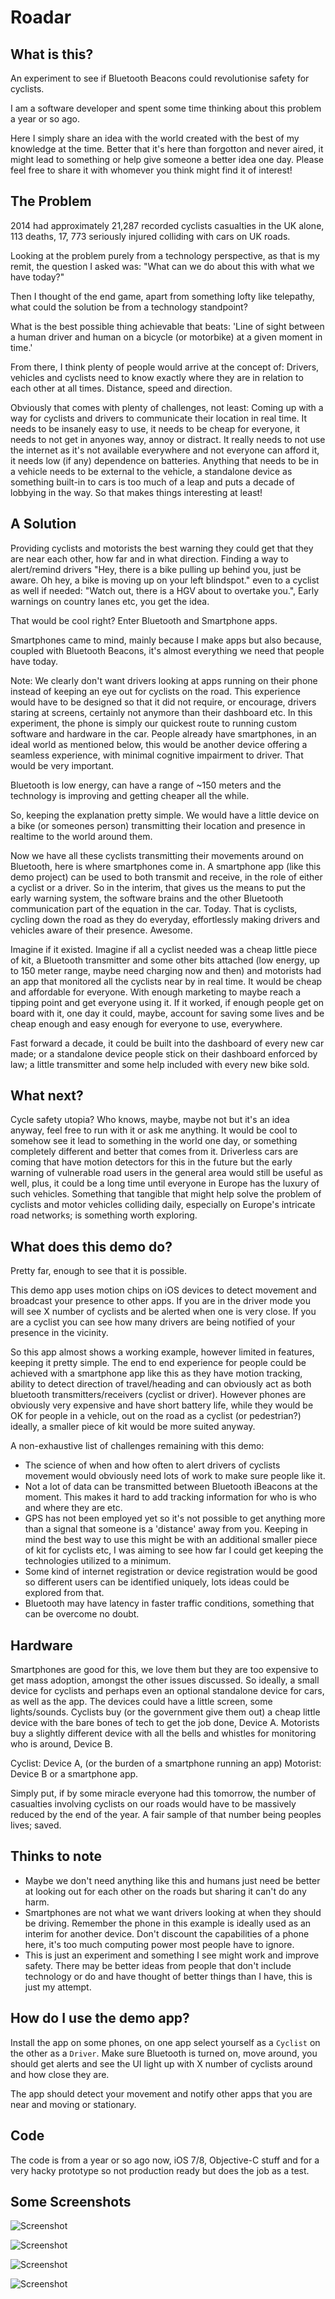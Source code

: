 # Roadar

## What is this?

An experiment to see if Bluetooth Beacons could revolutionise safety for cyclists.

I am a software developer and spent some time thinking about this problem a year or so ago.

Here I simply share an idea with the world created with the best of my knowledge at the time. Better that it's here than forgotton and never aired, it might lead to something or help give someone a better idea one day. Please feel free to share it with whomever you think might find it of interest!

## The Problem

2014 had approximately 21,287 recorded cyclists casualties in the UK alone, 113 deaths, 17, 773 seriously injured colliding with cars on UK roads.

Looking at the problem purely from a technology perspective, as that is my remit, the question I asked was: "What can we do about this with what we have today?"

Then I thought of the end game, apart from something lofty like telepathy, what could the solution be from a technology standpoint?

What is the best possible thing achievable that beats: 'Line of sight between a human driver and human on a bicycle (or motorbike) at a given moment in time.'

From there, I think plenty of people would arrive at the concept of: Drivers, vehicles and cyclists need to know exactly where they are in relation to each other at all times. Distance, speed and direction.

Obviously that comes with plenty of challenges, not least: Coming up with a way for cyclists and drivers to communicate their location in real time. It needs to be insanely easy to use, it needs to be cheap for everyone, it needs to not get in anyones way, annoy or distract. It really needs to not use the internet as it's not available everywhere and not everyone can afford it, it needs low (if any) dependence on batteries. Anything that needs to be in a vehicle needs to be external to the vehicle, a standalone device as something built-in to cars is too much of a leap and puts a decade of lobbying in the way. So that makes things interesting at least!

## A Solution

Providing cyclists and motorists the best warning they could get that they are near each other, how far and in what direction. Finding a way to alert/remind drivers "Hey, there is a bike pulling up behind you, just be aware. Oh hey, a bike is moving up on your left blindspot." even to a cyclist as well if needed: "Watch out, there is a HGV about to overtake you.", Early warnings on country lanes etc, you get the idea. 

That would be cool right? Enter Bluetooth and Smartphone apps. 

Smartphones came to mind, mainly because I make apps but also because, coupled with Bluetooth Beacons, it's almost everything we need that people have today.

Note: We clearly don't want drivers looking at apps running on their phone instead of keeping an eye out for cyclists on the road. This experience would have to be designed so that it did not require, or encourage, drivers staring at screens, certainly not anymore than their dashboard etc. In this experiment, the phone is simply our quickest route to running custom software and hardware in the car. People already have smartphones, in an ideal world as mentioned below, this would be another device offering a seamless experience, with minimal cognitive impairment to driver. That would be very important.

Bluetooth is low energy, can have a range of ~150 meters and the technology is improving and getting cheaper all the while.

So, keeping the explanation pretty simple. We would have a little device on a bike (or someones person) transmitting their location and presence in realtime to the world around them.

Now we have all these cyclists transmitting their movements around on Bluetooth, here is where smartphones come in. A smartphone app (like this demo project) can be used to both transmit and receive, in the role of either a cyclist or a driver. So in the interim, that gives us the means to put the early warning system, the software brains and the other Bluetooth communication part of the equation in the car. Today. That is cyclists, cycling down the road as they do everyday, effortlessly making drivers and vehicles aware of their presence. Awesome.

Imagine if it existed. Imagine if all a cyclist needed was a cheap little piece of kit, a Bluetooth transmitter and some other bits attached (low energy, up to 150 meter range, maybe need charging now and then) and motorists had an app that monitored all the cyclists near by in real time. It would be cheap and affordable for everyone. With enough marketing to maybe reach a tipping point and get everyone using it. If it worked, if enough people get on board with it, one day it could, maybe, account for saving some lives and be cheap enough and easy enough for everyone to use, everywhere. 

Fast forward a decade, it could be built into the dashboard of every new car made; or a standalone device people stick on their dashboard enforced by law; a little transmitter and some help included with every new bike sold.

## What next?

Cycle safety utopia? Who knows, maybe, maybe not but it's an idea anyway, feel free to run with it or ask me anything. It would be cool to somehow see it lead to something in the world one day, or something completely different and better that comes from it. Driverless cars are coming that have motion detectors for this in the future but the early warning of vulnerable road users in the general area would still be useful as well, plus, it could be a long time until everyone in Europe has the luxury of such vehicles. Something that tangible that might help solve the problem of cyclists and motor vehicles colliding daily, especially on Europe's intricate road networks; is something worth exploring.

## What does this demo do?

Pretty far, enough to see that it is possible. 

This demo app uses motion chips on iOS devices to detect movement and broadcast your presence to other apps.
If you are in the driver mode you will see X number of cyclists and be alerted when one is very close.
If you are a cyclist you can see how many drivers are being notified of your presence in the vicinity.

So this app almost shows a working example, however limited in features, keeping it pretty simple. The end to end experience for people could be achieved with a smartphone app like this as they have motion tracking, ability to detect direction of travel/heading and can obviously act as both bluetooth transmitters/receivers (cyclist or driver). However phones are obviously very expensive and have short battery life, while they would be OK for people in a vehicle, out on the road as a cyclist (or pedestrian?) ideally, a smaller piece of kit would be more suited anyway.

A non-exhaustive list of challenges remaining with this demo:

- The science of when and how often to alert drivers of cyclists movement would obviously need lots of work to make sure people like it.
- Not a lot of data can be transmitted between Bluetooth iBeacons at the moment. This makes it hard to add tracking information for who is who and where they are etc.
- GPS has not been employed yet so it's not possible to get anything more than a signal that someone is a 'distance' away from you. Keeping in mind the best way to use this might be with an additional smaller piece of kit for cyclists etc, I was aiming to see how far I could get keeping the technologies utilized to a minimum. 
- Some kind of internet registration or device registration would be good so different users can be identified uniquely, lots ideas could be explored from that.
- Bluetooth may have latency in faster traffic conditions, something that can be overcome no doubt.


## Hardware

Smartphones are good for this, we love them but they are too expensive to get mass adoption, amongst the other issues discussed. So ideally, a small device for cyclists and perhaps even an optional standalone device for cars, as well as the app.
The devices could have a little screen, some lights/sounds. Cyclists buy (or the government give them out) a cheap little device with the bare bones of tech to get the job done, Device A. Motorists buy a slightly different device with all the bells and whistles for monitoring who is around, Device B.

Cyclist:  Device A, (or the burden of a smartphone running an app)
Motorist: Device B or a smartphone app.

Simply put, if by some miracle everyone had this tomorrow, the number of casualties involving cyclists on our roads would have to be massively reduced by the end of the year. A fair sample of that number being peoples lives; saved.


## Thinks to note

- Maybe we don't need anything like this and humans just need be better at looking out for each other on the roads but sharing it can't do any harm.
- Smartphones are not what we want drivers looking at when they should be driving. Remember the phone in this example is ideally used as an interim for another device. Don't discount the capabilities of a phone here, it's too much computing power most people have to ignore.
- This is just an experiment and something I see might work and improve safety. There may be better ideas from people that don't include technology or do and have thought of better things than I have, this is just my attempt.

## How do I use the demo app?

Install the app on some phones, on one app select yourself as a `Cyclist` on the other as a `Driver`. Make sure Bluetooth is turned on, move around, you should get alerts and see the UI light up with X number of cyclists around and how close they are.

The app should detect your movement and notify other apps that you are near and moving or stationary.


## Code

The code is from a year or so ago now, iOS 7/8, Objective-C stuff and for a very hacky prototype so not production ready but does the job as a test.

## Some Screenshots

![Screenshot](https://raw.githubusercontent.com/robinhayward/Roadar/master/Screenshots/Screenshot4.png)

![Screenshot](https://raw.githubusercontent.com/robinhayward/Roadar/master/Screenshots/Screenshot3.png)

![Screenshot](https://raw.githubusercontent.com/robinhayward/Roadar/master/Screenshots/Screenshot2.png)

![Screenshot](https://raw.githubusercontent.com/robinhayward/Roadar/master/Screenshots/Screenshot1.png)
